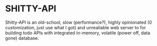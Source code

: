 # SHITTY-API

Shitty-API is an old-school, slow (performance?), highly opinionated (0 customization, just use what I got) and unrealiable web server to for building todo APIs with integrated in-memory, volatile (power off, data gone) database.

